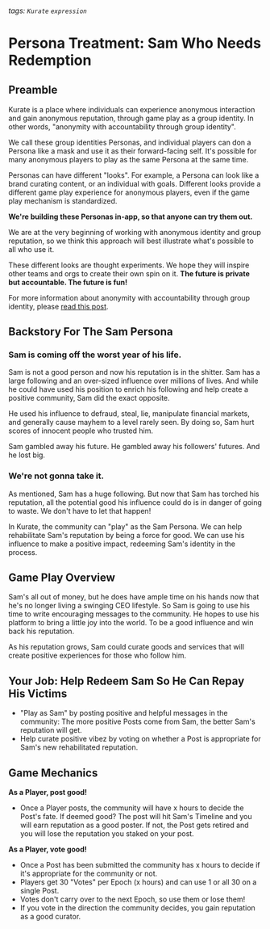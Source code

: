 ###### tags: `Kurate` `expression`

# Persona Treatment: Sam Who Needs Redemption
## Preamble
Kurate is a place where individuals can experience anonymous interaction and gain anonymous reputation, through game play as a group identity. In other words, "anonymity with accountability through group identity". 

We call these group identities Personas, and individual players can don a Persona like a mask and use it as their forward-facing self. It's possible for many anonymous players to play as the same Persona at the same time.

Personas can have different "looks". For example, a Persona can look like a brand curating content, or an individual with goals. Different looks provide a different game play experience for anonymous players, even if the game play mechanism is standardized. 

**We're building these Personas in-app, so that anyone can try them out.**

We are at the very beginning of working with anonymous identity and group reputation, so we think this approach will best illustrate what's possible to all who use it.

These different looks are thought experiments. We hope they will inspire other teams and orgs to create their own spin on it. **The future is private but accountable. The future is fun!**

For more information about anonymity with accountability through group identity, please [read this post](https://github.com/logos-innovation-lab/Kurate-expression/blob/Main/Personas/Playing-With-Personas.md).

## Backstory For The Sam Persona
### Sam is coming off the worst year of his life. 
Sam is not a good person and now his reputation is in the shitter. Sam has a large following and an over-sized influence over millions of lives. And while he could have used his position to enrich his following and help create a positive community, Sam did the exact opposite. 

He used his influence to defraud, steal, lie, manipulate financial markets, and generally cause mayhem to a level rarely seen. By doing so, Sam hurt scores of innocent people who trusted him.

Sam gambled away his future. He gambled away his followers' futures. And he lost big.

### We're not gonna take it.
As mentioned, Sam has a huge following. But now that Sam has torched his reputation, all the potential good his influence could do is in danger of going to waste. We don't have to let that happen!


In Kurate, the community can "play" as the Sam Persona. We can help rehabilitate Sam's reputation by being a force for good. We can use his influence to make a positive impact, redeeming Sam's identity in the process.

## Game Play Overview
Sam's all out of money, but he does have ample time on his hands now that he's no longer living a swinging CEO lifestyle. So Sam is going to use his time to write encouraging messages to the community. He hopes to use his platform to bring a little joy into the world. To be a good influence and win back his reputation.

As his reputation grows, Sam could curate goods and services that will create positive experiences for those who follow him. 

## Your Job: Help Redeem Sam So He Can Repay His Victims
- "Play as Sam" by posting positive and helpful messages in the community: The more positive Posts come from Sam, the better Sam's reputation will get.
- Help curate positive vibez by voting on whether a Post is appropriate for Sam's new rehabilitated reputation.

## Game Mechanics
**As a Player, post good!**
- Once a Player posts, the community will have x hours to decide the Post's fate. If deemed good? The post will hit Sam's Timeline and you will earn reputation as a good poster. If not, the Post gets retired and you will lose the reputation you staked on your post.

**As a Player, vote good!**
- Once a Post has been submitted the community has x hours to decide if it's appropriate for the community or not. 
- Players get 30 "Votes" per Epoch (x hours) and can use 1 or all 30 on a single Post.
- Votes don't carry over to the next Epoch, so use them or lose them!
- If you vote in the direction the community decides, you gain reputation as a good curator.

